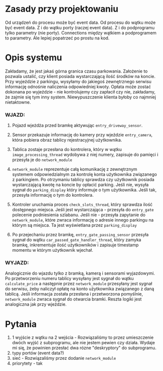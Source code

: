 # Zasady przy projektowaniu
Od urządzeń do procesu może być event data.
Od procesu do wątku może być event data.
Z i do wątku porty (raczej event data).
Z i do podprogramu tylko parametry (nie porty).
Connections między wątkiem a podprogramem to parametry.
Ale lepiej popatrzeć po prostu na kod.

# Opis systemu
Zakładamy, że jest jakaś górna granica czasu parkowania. Założenie to pozwala ustalić, czy klient posiada wystarczającą ilość środków na koncie. Przy wyjeździe z parkingu, wysyłamy do jakiegoś zewnętrznego serwisu informację odnośnie naliczenia odpowiedniej kwoty. Opłata może zostać dokonana po wyjeździe - nie kontrolujemy czy zapłacił czy nie, zakładamy, że zajmie się tym inny system. Niewypuszczenie klienta byłoby co najmniej nietaktowne.

### WJAZD:

1) Pojazd wjeżdża przed bramkę aktywując `entry_driveway_sensor`.

2) Sensor przekazuje informację do kamery przy wjeździe `entry_camera`, która pobiera obraz tablicy rejestracyjnej użytkownika.

3) Tablica zostaje przesłana do kontrolera, który w wątku `image_processing_thread` wydobywa z niej numery, zapisuje do pamięci i przesyła je do `network_module`

4) `network_module` reprezentuje całą komunikację z zewnętrznym systemem odpowiedzialnym za kontrolę konta użytkownika związanego z parkingiem. Po otrzymaniu tablicy sprawdza czy użytkownik posiada wystarczającą kwotę na koncie by opłacić parking. Jeśli nie, wysyła sygnał do `parking_display` który informuje o tym użytkownika. Jeśli tak, przesyła informację o tym do kontrolera.

5) Kontroler uruchamia proces `check_slots_thread`, który sprawdza ilość dostępnego miejsca. Jeśli jest wystarczająca - przesyła do `entry_gate` polecenie podniesienia szlabanu. Jeśli nie - przesyła zapytanie do `network_module`, które zwraca informację o adresie innego parkingu na którym są miejsca. Ta jest wyświetlana przez `parking_display`

6) Po przejechaniu przez bramkę, `entry_gate_passing_sensor` przesyła sygnał do wątku `car_passed_gate_handler_thread`, który zamyka bramkę, inkrementuje ilość użytkowników i zapisuje timestamp momentu w którym użytkownik wjechał.

	
### WYJAZD:
Analogicznie do wjazdu tylko z bramką, kamerą i sensorami wyjazdowymi. Po przetworzeniu numeru tablicy wysyłany jest sygnał do wątku `calculate_price` a następnie przez `network_module` przesyłany jest sygnał do serwisu, żeby naliczył opłatę na konto użytkownika związanego z daną tablicą. Jeśli informacja została przesłana i przetworzona pomyślnie, `network_module` zwraca sygnał do otwarcia bramki. Reszta logiki jest analogiczna jak przy wjeździe.

# Pytania
1) 1 wyjście z wątku na 2 wejścia - Rozwiązaliśmy to przez umieszczenie dwóch wyjść z subprogramu, ale nie jestem pewien czy działa. Wydaje mi się, że powinien przesłać dwa rózne "deskryptory" do subprogramu.
2) typy portów (event data?) 
3) sieć - Rozwiązaliśmy przez dodanie `network_module`
4) priorytety - tak

